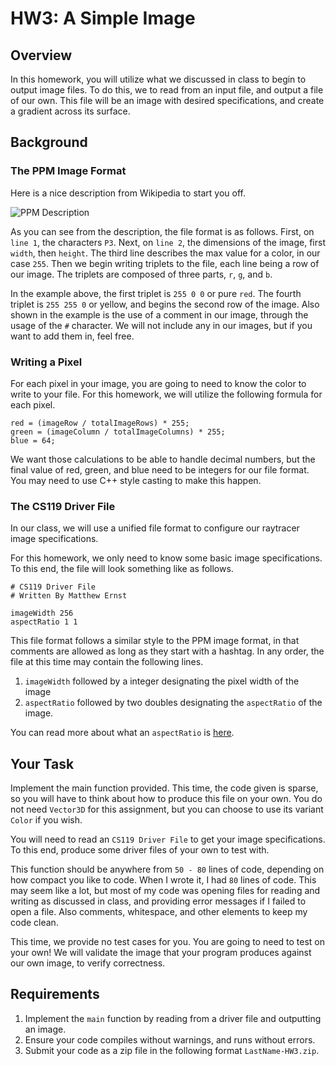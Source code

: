 # HW3: A Simple Image

## Overview

In this homework, you will utilize what we discussed in class to begin to output image files. To do this, we to read from an input file, and output a file of our own. This file will be an image with desired specifications, and create a gradient across its surface.

## Background

### The PPM Image Format

Here is a nice description from Wikipedia to start you off.

![PPM Description](https://raytracing.github.io/images/fig-1.01-ppm.jpg)

As you can see from the description, the file format is as follows. First, on `line 1`, the characters `P3`. Next, on `line 2`, the dimensions of the image, first `width`, then `height`. The third line describes the max value for a color, in our case `255`. Then we begin writing triplets to the file, each line being a row of our image. The triplets are composed of three parts, `r`, `g`, and `b`. 

In the example above, the first triplet is `255 0 0` or pure `red`. The fourth triplet is `255 255 0` or yellow, and begins the second row of the image. Also shown in the example is the use of a comment in our image, through the usage of the `#` character. We will not include any in our images, but if you want to add them in, feel free.

### Writing a Pixel

For each pixel in your image, you are going to need to know the color to write to your file. For this homework, we will utilize the following formula for each pixel.

```
red = (imageRow / totalImageRows) * 255;
green = (imageColumn / totalImageColumns) * 255;
blue = 64;
```

We want those calculations to be able to handle decimal numbers, but the final value of red, green, and blue need to be integers for our file format. You may need to use C++ style casting to make this happen.

### The CS119 Driver File

In our class, we will use a unified file format to configure our raytracer image specifications.

For this homework, we only need to know some basic image specifications. To this end, the file will look something like as follows.

```
# CS119 Driver File
# Written By Matthew Ernst

imageWidth 256
aspectRatio 1 1
```

This file format follows a similar style to the PPM image format, in that comments are allowed as long as they start with a hashtag. In any order, the file at this time may contain the following lines.

1. `imageWidth` followed by a integer designating the pixel width of the image
2. `aspectRatio` followed by two doubles designating the `aspectRatio` of the image.

You can read more about what an `aspectRatio` is [here](https://en.wikipedia.org/wiki/Aspect_ratio_(image)).

## Your Task

Implement the main function provided. This time, the code given is sparse, so you will have to think about how to produce this file on your own. You do not need `Vector3D` for this assignment, but you can choose to use its variant `Color` if you wish.

You will need to read an `CS119 Driver File` to get your image specifications. To this end, produce some driver files of your own to test with.

This function should be anywhere from `50 - 80` lines of code, depending on how compact you like to code. When I wrote it, I had `80` lines of code. This may seem like a lot, but most of my code was opening files for reading and writing as discussed in class, and providing error messages if I failed to open a file. Also comments, whitespace, and other elements to keep my code clean.

This time, we provide no test cases for you. You are going to need to test on your own! We will validate the image that your program produces against our own image, to verify correctness.

## Requirements

1. Implement the `main` function by reading from a driver file and outputting an image.
2. Ensure your code compiles without warnings, and runs without errors.
3. Submit your code as a zip file in the following format `LastName-HW3.zip`.
